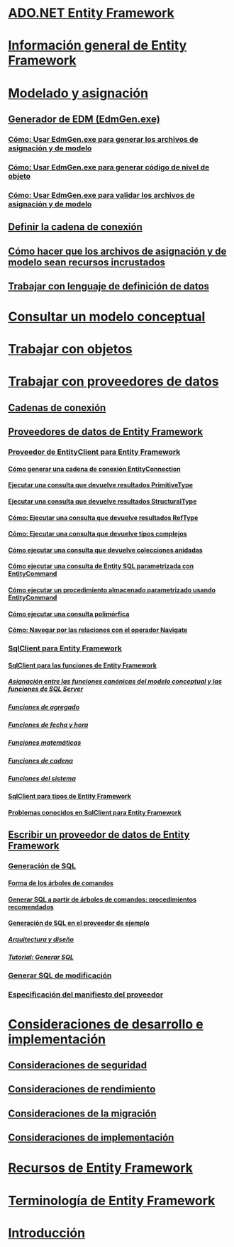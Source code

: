 # [ADO.NET Entity Framework](index.md)
# [Información general de Entity Framework](overview.md)
# [Modelado y asignación](modeling-and-mapping.md)
## [Generador de EDM (EdmGen.exe)](edm-generator-edmgen-exe.md)
### [Cómo: Usar EdmGen.exe para generar los archivos de asignación y de modelo](how-to-use-edmgen-exe-to-generate-the-model-and-mapping-files.md)
### [Cómo: Usar EdmGen.exe para generar código de nivel de objeto](how-to-use-edmgen-exe-to-generate-object-layer-code.md)
### [Cómo: Usar EdmGen.exe para validar los archivos de asignación y de modelo](how-to-use-edmgen-exe-to-validate-model-and-mapping-files.md)
## [Definir la cadena de conexión](how-to-define-the-connection-string.md)
## [Cómo hacer que los archivos de asignación y de modelo sean recursos incrustados](how-to-make-model-and-mapping-files-embedded-resources.md)
## [Trabajar con lenguaje de definición de datos](working-with-data-definition-language.md)
# [Consultar un modelo conceptual](querying-a-conceptual-model.md)
# [Trabajar con objetos](working-with-objects.md)
# [Trabajar con proveedores de datos](working-with-data-providers.md)
## [Cadenas de conexión](connection-strings.md)
## [Proveedores de datos de Entity Framework](data-providers.md)
### [Proveedor de EntityClient para Entity Framework](entityclient-provider-for-the-entity-framework.md)
#### [Cómo generar una cadena de conexión EntityConnection](how-to-build-an-entityconnection-connection-string.md)
#### [Ejecutar una consulta que devuelve resultados PrimitiveType](how-to-execute-a-query-that-returns-primitivetype-results.md)
#### [Ejecutar una consulta que devuelve resultados StructuralType](how-to-execute-a-query-that-returns-structuraltype-results.md)
#### [Cómo: Ejecutar una consulta que devuelve resultados RefType](how-to-execute-a-query-that-returns-reftype-results.md)
#### [Cómo: Ejecutar una consulta que devuelve tipos complejos](how-to-execute-a-query-that-returns-complex-types.md)
#### [Cómo ejecutar una consulta que devuelve colecciones anidadas](how-to-execute-a-query-that-returns-nested-collections.md)
#### [Cómo ejecutar una consulta de Entity SQL parametrizada con EntityCommand](how-to-execute-a-parameterized-entity-sql-query-using-entitycommand.md)
#### [Cómo ejecutar un procedimiento almacenado parametrizado usando EntityCommand](how-to-execute-a-parameterized-stored-procedure-using-entitycommand.md)
#### [Cómo ejecutar una consulta polimórfica](how-to-execute-a-polymorphic-query.md)
#### [Cómo: Navegar por las relaciones con el operador Navigate](how-to-navigate-relationships-with-the-navigate-operator.md)
### [SqlClient para Entity Framework](sqlclient-for-the-entity-framework.md)
#### [SqlClient para las funciones de Entity Framework](sqlclient-for-ef-functions.md)
##### [Asignación entre las funciones canónicas del modelo conceptual y las funciones de SQL Server](conceptual-model-canonical-to-sql-server-functions-mapping.md)
##### [Funciones de agregado](aggregate-functions-sqlclient-for-entity-framework.md)
##### [Funciones de fecha y hora](date-and-time-functions.md)
##### [Funciones matemáticas](mathematical-functions.md)
##### [Funciones de cadena](string-functions.md)
##### [Funciones del sistema](system-functions.md)
#### [SqlClient para tipos de Entity Framework](sqlclient-for-ef-types.md)
#### [Problemas conocidos en SqlClient para Entity Framework](known-issues-in-sqlclient-for-entity-framework.md)
## [Escribir un proveedor de datos de Entity Framework](writing-an-ef-data-provider.md)
### [Generación de SQL](sql-generation.md)
#### [Forma de los árboles de comandos](the-shape-of-the-command-trees.md)
#### [Generar SQL a partir de árboles de comandos: procedimientos recomendados](generating-sql-from-command-trees-best-practices.md)
#### [Generación de SQL en el proveedor de ejemplo](sql-generation-in-the-sample-provider.md)
##### [Arquitectura y diseño](architecture-and-design.md)
##### [Tutorial: Generar SQL](walkthrough-sql-generation.md)
### [Generar SQL de modificación](modification-sql-generation.md)
### [Especificación del manifiesto del proveedor](provider-manifest-specification.md)
# [Consideraciones de desarrollo e implementación](development-and-deployment-considerations.md)
## [Consideraciones de seguridad](security-considerations.md)
## [Consideraciones de rendimiento](performance-considerations.md)
## [Consideraciones de la migración](migration-considerations.md)
## [Consideraciones de implementación](deployment-considerations.md)
# [Recursos de Entity Framework](resources.md)
# [Terminología de Entity Framework](terminology.md)
# [Introducción](getting-started.md)
